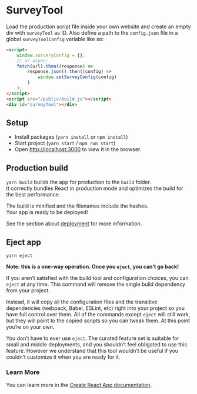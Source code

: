
# SurveyTool

Load the production script file inside your own website and create an empty div with `surveyTool` as ID.
Also define a path to the `config.json` file in a global `surveyToolConfig` variable like so:

```html
<script>
    window.surveryConfig = {};
    // or async:
    fetch(url).then((response) =>
        response.json().then((config) =>
            window.setSurveyConfig(config)
        )
    );
</script>
<script src="/public/build.js"></script>
<div id="surveyTool"></div>
```

## Setup

- Install packages (`yarn install` or `npm install`)
- Start project (`yarn start` / `npm run start`)
- Open [http://localhost:3000](http://localhost:3000) to view it in the browser.

## Production build 

`yarn build` builds the app for production to the `build` folder.  
It correctly bundles React in production mode and optimizes the build for the best performance.

The build is minified and the filenames include the hashes.  
Your app is ready to be deployed!

See the section about [deployment](https://facebook.github.io/create-react-app/docs/deployment) for more information.

## Eject app

```shell
yarn eject
```

**Note: this is a one-way operation. Once you `eject`, you can’t go back!**

If you aren’t satisfied with the build tool and configuration choices, you can `eject` at any time. This command will remove the single build dependency from your project.

Instead, it will copy all the configuration files and the transitive dependencies (webpack, Babel, ESLint, etc) right into your project so you have full control over them. All of the commands except `eject` will still work, but they will point to the copied scripts so you can tweak them. At this point you’re on your own.

You don’t have to ever use `eject`. The curated feature set is suitable for small and middle deployments, and you shouldn’t feel obligated to use this feature. However we understand that this tool wouldn’t be useful if you couldn’t customize it when you are ready for it.

### Learn More

You can learn more in the [Create React App documentation](https://facebook.github.io/create-react-app/docs/getting-started).

